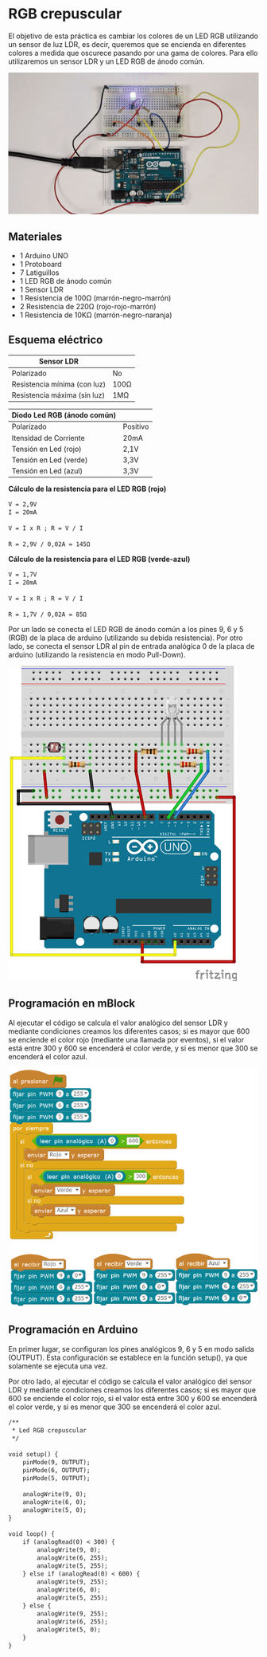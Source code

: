 # RGB crepuscular

El objetivo de esta práctica es cambiar los colores de un LED RGB utilizando un sensor de luz LDR, es decir, queremos que se encienda en diferentes colores a medida que oscurece pasando por una gama de colores. Para ello utilizaremos un sensor LDR y un LED RGB de ánodo común.

![](practica.gif)

## Materiales

- 1 Arduino UNO
- 1 Protoboard
- 7 Latiguillos
- 1 LED RGB de ánodo común
- 1 Sensor LDR
- 1 Resistencia de 100Ω (marrón-negro-marrón)
- 2 Resistencia de 220Ω (rojo-rojo-marrón)
- 1 Resistencia de 10KΩ (marrón-negro-naranja)

## Esquema eléctrico

| Sensor LDR                        |       |
| --------------------------------- | ----- |
| Polarizado                        | No    |
| Resistencia mínima (con luz)      | 100Ω  |
| Resistencia máxima (sin luz)      | 1MΩ   |

| Diodo Led RGB (ánodo común)      |          |
| -------------------------------- | -------- |
| Polarizado                       | Positivo |
| Itensidad de Corriente           | 20mA     |
| Tensión en Led (rojo)            | 2,1V     |
| Tensión en Led (verde)           | 3,3V     |
| Tensión en Led (azul)            | 3,3V     |

**Cálculo de la resistencia para el LED RGB (rojo)**

```
V = 2,9V
I = 20mA

V = I x R ; R = V / I

R = 2,9V / 0,02A = 145Ω 
```

**Cálculo de la resistencia para el LED RGB (verde-azul)**

```
V = 1,7V
I = 20mA

V = I x R ; R = V / I

R = 1,7V / 0,02A = 85Ω 
```

Por un lado se conecta el LED RGB de ánodo común a los pines 9, 6 y 5 (RGB) de la placa de arduino (utilizando su debida resistencia). Por otro lado, se conecta el sensor LDR al pin de entrada analógica 0 de la placa de arduino (utilizando la resistencia en modo Pull-Down).

![](fritzing.png)

## Programación en mBlock

Al ejecutar el código se calcula el valor analógico del sensor LDR y mediante condiciones creamos los diferentes casos; si es mayor que 600 se enciende el color rojo (mediante una llamada por eventos), si el valor está entre 300 y 600 se encenderá el color verde, y si es menor que 300 se encenderá el color azul.

![](mblock.png)

## Programación en Arduino

En primer lugar, se configuran los pines analógicos 9, 6 y 5 en modo salida (OUTPUT). Esta configuración se establece en la función setup(), ya que solamente se ejecuta una vez.

Por otro lado, al ejecutar el código se calcula el valor analógico del sensor LDR y mediante condiciones creamos los diferentes casos; si es mayor que 600 se enciende el color rojo, si el valor está entre 300 y 600 se encenderá el color verde, y si es menor que 300 se encenderá el color azul.

```arduino
/**
 * Led RGB crepuscular
 */

void setup() {
    pinMode(9, OUTPUT);
    pinMode(6, OUTPUT);
    pinMode(5, OUTPUT);
    
    analogWrite(9, 0);
    analogWrite(6, 0);
    analogWrite(5, 0);
}

void loop() {
    if (analogRead(0) < 300) {
        analogWrite(9, 0);
        analogWrite(6, 255);
        analogWrite(5, 255);
    } else if (analogRead(0) < 600) {
        analogWrite(9, 255);
        analogWrite(6, 0);
        analogWrite(5, 255);
    } else {
        analogWrite(9, 255);
        analogWrite(6, 255);
        analogWrite(5, 0);
    }
}
```
